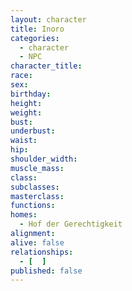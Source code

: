 ```yaml
---
layout: character
title: Inoro
categories:
  - character
  - NPC
character_title: 
race: 
sex: 
birthday: 
height: 
weight: 
bust: 
underbust:
waist: 
hip: 
shoulder_width: 
muscle_mass: 
class:
subclasses:
masterclass:
functions:
homes:
  - Hof der Gerechtigkeit
alignment: 
alive: false
relationships:
  - [  ]
published: false
---
```


<!--more-->
